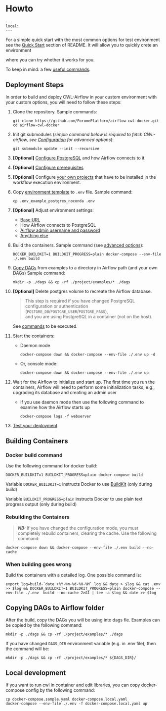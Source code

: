 # Howto

```{contents}
---
local:
---
```

For a simple quick start with the most common options for test 
environment see the [Quick Start](index.md#quick-start-deployment) section
of README. It will allow you to quickly crete an environment

where you can try whether it works for you.

To keep in mind: a few [useful commands](UsefulCommands).

## Deployment Steps

In order to build and deploy CWL-Airflow in your custom environment
with your custom options, you will need to follow these steps:

1. Clone the repository. Sample commands:

    ```shell
    git clone https://github.com/ForomePlatform/airflow-cwl-docker.git
    cd airflow-cwl-docker
    ```

2. Init git submodules (_simple command below is required to fetch CWL-airflow, 
   see [Configuration](Configuration.md#configure-git-submodules)
   for advanced options_):

    ```shell
    git submodule update --init --recursive
    ```

3. **[Optional]** [Configure PostgreSQL](Configuration.md#configurations-related-to-postgresql) 
    and how Airflow connects to it.

4. **[Optional]** [Configure prerequisites](Configuration.md#configuring-installation-of-third-party-requirements)

5. **[Optional]** Configure [your own projects](Configuration.md#configuring-user-projects) 
    that have to be installed
    in the workflow execution environment.

6. Copy [environment template](Configuration.md#selecting-base-configuration) 
   to `.env` file. Sample command:
    ```shell
    cp .env_example_postgres_noconda .env
    ```
        
7. **[Optional]** Adjust environment settings:
   * [Base URL](Configuration.md#overriding-base_url)
   * How Airflow connects to PostgreSQL
   * [Airflow admin username and password](Configuration.md#airflow-admin-username-and-password)
   * [Anything else](Configuration.md#full-list-of-available-environment-variables)

8. Build the containers. Sample command (see [advanced options](#building-containers)):
    ```shell
    DOCKER_BUILDKIT=1 BUILDKIT_PROGRESS=plain docker-compose --env-file ./.env build
    ```
        
9. [Copy DAGs](#copying-dags-to-airflow-folder) from examples 
    to a directory in Airflow path (and your own DAGs)
     Sample command:
    ```shell
    mkdir -p ./dags && cp -rf ./project/examples/* ./dags
    ```

10. **[Optional]** Delete postgres volume to recreate the Airflow database. 
    > This step is required if you have changed PostgreSQL 
    configuration or authentication 
    (`POSTGRE_DB`/`POSTGRE_USER`/`POSTGRE_PASS`),  
    and you are using PostgreSQL in a container (not on the host).
     
    See [commands](UsefulCommands.md#to-delete-postgresql-volumes)
    to be executed.

11. Start the containers:
    * Daemon mode
        ```shell
        docker-compose down && docker-compose --env-file ./.env up -d
        ```
            
    * Or, console mode:
        ```shell
        docker-compose down && docker-compose --env-file ./.env up 
        ```

12. Wait for the Airflow to initialize and start up. The first time
    you run the containers, Airflow will need to perform some 
    initialization tasks, e.g., upgrading its database and
    creating an admin user
    * If you use daemon mode then use the following command to examine how 
        the Airflow starts up
        ```shell
        docker-compose logs -f webserver
        ```
      
13. [Test your deployment](Testing.md)

## Building Containers

### Docker build command                                 

Use the following command for docker build:

```shell
DOCKER_BUILDKIT=1 BUILDKIT_PROGRESS=plain docker-compose build
```

Variable `DOCKER_BUILDKIT=1` instructs Docker to use 
[BuildKit](https://docs.docker.com/develop/develop-images/build_enhancements/) 
(only during build)

Variable `BUILDKIT_PROGRESS=plain` instructs Docker 
to use plain text progress output (only during build)

### Rebuilding the Containers
> _**NB:**_
> If you have changed the configuration mode, 
> you must completely rebuild containers, clearing the cache. Use 
> the following command:

    docker-compose down && docker-compose --env-file ./.env build --no-cache
                             
### When building goes wrong
Build the containers with a detailed log. One possible command is:

```shell
export log=build-`date +%Y-%m-%d-%H-%M`.log && date > $log && cat .env >> $log && DOCKER_BUILDKIT=1 BUILDKIT_PROGRESS=plain docker-compose --env-file ./.env  build --no-cache 2>&1 | tee -a $log && date >> $log
```

## Copying DAGs to Airflow folder

After the build, copy the DAGs you will be using into dags fle.
Examples can be copied by the following command:

```shell
mkdir -p ./dags && cp -rf ./project/examples/* ./dags
```

If you have changed `DAGS_DIR` environment variable 
(e.g. in .env file), then the command will be:

```shell
mkdir -p ./dags && cp -rf ./project/examples/* ${DAGS_DIR}/
```

## Local development

If you want to run cwl in container and edit libraries, you can copy docker-compose config by the following command:

```shell
cp docker-compose.sample.yaml docker-compose.local.yaml
docker-compose --env-file ./.env -f docker-compose.local.yaml up
```
